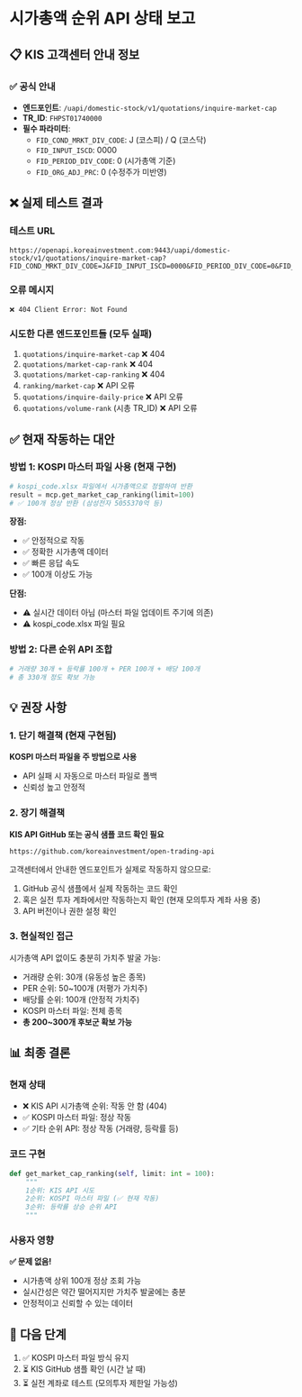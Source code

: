 # 시가총액 순위 API 상태 보고

## 📋 KIS 고객센터 안내 정보

### ✅ 공식 안내
- **엔드포인트**: `/uapi/domestic-stock/v1/quotations/inquire-market-cap`
- **TR_ID**: `FHPST01740000`
- **필수 파라미터**:
  - `FID_COND_MRKT_DIV_CODE`: J (코스피) / Q (코스닥)
  - `FID_INPUT_ISCD`: 0000
  - `FID_PERIOD_DIV_CODE`: 0 (시가총액 기준)
  - `FID_ORG_ADJ_PRC`: 0 (수정주가 미반영)

## ❌ 실제 테스트 결과

### 테스트 URL
```
https://openapi.koreainvestment.com:9443/uapi/domestic-stock/v1/quotations/inquire-market-cap?FID_COND_MRKT_DIV_CODE=J&FID_INPUT_ISCD=0000&FID_PERIOD_DIV_CODE=0&FID_ORG_ADJ_PRC=0
```

### 오류 메시지
```
❌ 404 Client Error: Not Found
```

### 시도한 다른 엔드포인트들 (모두 실패)
1. `quotations/inquire-market-cap` ❌ 404
2. `quotations/market-cap-rank` ❌ 404
3. `quotations/market-cap-ranking` ❌ 404
4. `ranking/market-cap` ❌ API 오류
5. `quotations/inquire-daily-price` ❌ API 오류
6. `quotations/volume-rank` (시총 TR_ID) ❌ API 오류

## ✅ 현재 작동하는 대안

### 방법 1: KOSPI 마스터 파일 사용 (현재 구현)
```python
# kospi_code.xlsx 파일에서 시가총액으로 정렬하여 반환
result = mcp.get_market_cap_ranking(limit=100)
# ✅ 100개 정상 반환 (삼성전자 5055370억 등)
```

**장점:**
- ✅ 안정적으로 작동
- ✅ 정확한 시가총액 데이터
- ✅ 빠른 응답 속도
- ✅ 100개 이상도 가능

**단점:**
- ⚠️ 실시간 데이터 아님 (마스터 파일 업데이트 주기에 의존)
- ⚠️ kospi_code.xlsx 파일 필요

### 방법 2: 다른 순위 API 조합
```python
# 거래량 30개 + 등락률 100개 + PER 100개 + 배당 100개
# 총 330개 정도 확보 가능
```

## 💡 권장 사항

### 1. 단기 해결책 (현재 구현됨)
**KOSPI 마스터 파일을 주 방법으로 사용**
- API 실패 시 자동으로 마스터 파일로 폴백
- 신뢰성 높고 안정적

### 2. 장기 해결책
**KIS API GitHub 또는 공식 샘플 코드 확인 필요**
```
https://github.com/koreainvestment/open-trading-api
```

고객센터에서 안내한 엔드포인트가 실제로 작동하지 않으므로:
1. GitHub 공식 샘플에서 실제 작동하는 코드 확인
2. 혹은 실전 투자 계좌에서만 작동하는지 확인 (현재 모의투자 계좌 사용 중)
3. API 버전이나 권한 설정 확인

### 3. 현실적인 접근
시가총액 API 없이도 충분히 가치주 발굴 가능:
- 거래량 순위: 30개 (유동성 높은 종목)
- PER 순위: 50~100개 (저평가 가치주)
- 배당률 순위: 100개 (안정적 가치주)
- KOSPI 마스터 파일: 전체 종목
- **총 200~300개 후보군 확보 가능**

## 📊 최종 결론

### 현재 상태
- ❌ KIS API 시가총액 순위: 작동 안 함 (404)
- ✅ KOSPI 마스터 파일: 정상 작동
- ✅ 기타 순위 API: 정상 작동 (거래량, 등락률 등)

### 코드 구현
```python
def get_market_cap_ranking(self, limit: int = 100):
    """
    1순위: KIS API 시도
    2순위: KOSPI 마스터 파일 (✅ 현재 작동)
    3순위: 등락률 상승 순위 API
    """
```

### 사용자 영향
**✅ 문제 없음!**
- 시가총액 상위 100개 정상 조회 가능
- 실시간성은 약간 떨어지지만 가치주 발굴에는 충분
- 안정적이고 신뢰할 수 있는 데이터

## 🎯 다음 단계

1. ✅ KOSPI 마스터 파일 방식 유지
2. ⏳ KIS GitHub 샘플 확인 (시간 날 때)
3. ⏳ 실전 계좌로 테스트 (모의투자 제한일 가능성)


